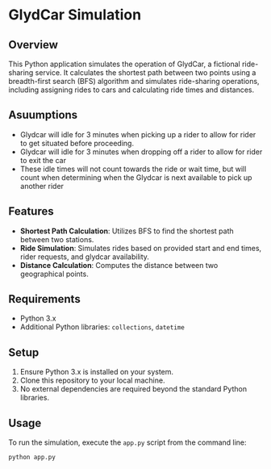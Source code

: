 # GlydCar Simulation

## Overview
This Python application simulates the operation of GlydCar, a fictional ride-sharing service. It calculates the shortest path between two points using a breadth-first search (BFS) algorithm and simulates ride-sharing operations, including assigning rides to cars and calculating ride times and distances.

## Asuumptions
- Glydcar will idle for 3 minutes when picking up a rider to allow for rider to get situated before proceeding.  
- Glydcar will idle for 3 minutes when dropping off a rider to allow for rider to exit the car
- These idle times will not count towards the ride or wait time, but will count when determining when the Glydcar is next available to pick up another rider

## Features
- **Shortest Path Calculation**: Utilizes BFS to find the shortest path between two stations.
- **Ride Simulation**: Simulates rides based on provided start and end times, rider requests, and glydcar availability.
- **Distance Calculation**: Computes the distance between two geographical points.

## Requirements
- Python 3.x
- Additional Python libraries: `collections`, `datetime`

## Setup
1. Ensure Python 3.x is installed on your system.
2. Clone this repository to your local machine.
3. No external dependencies are required beyond the standard Python libraries.

## Usage
To run the simulation, execute the `app.py` script from the command line:

```bash
python app.py